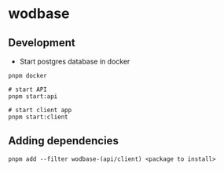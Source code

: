 # wodbase

## Development

- Start postgres database in docker

```shell
pnpm docker
```

```shell
# start API
pnpm start:api

# start client app
pnpm start:client
```

## Adding dependencies

```shell
pnpm add --filter wodbase-(api/client) <package to install>
```
